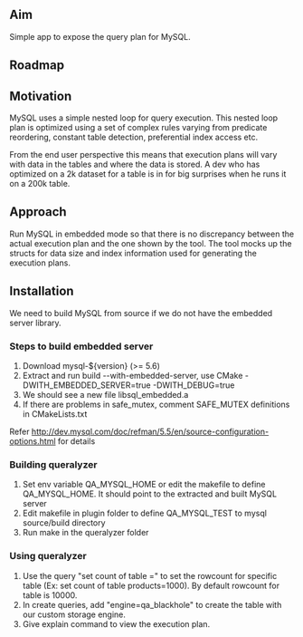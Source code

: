 ## Aim

Simple app to expose the query plan for MySQL.

## Roadmap
                   
## Motivation

MySQL uses a simple nested loop for query execution. 
This nested loop plan is optimized using a set of complex rules varying from 
predicate reordering, constant table detection, preferential index access etc.

From the end user perspective this means that execution plans will vary with data in the tables and where the data is stored.
A dev who has optimized on a 2k dataset for a table is in for big surprises when he runs it on a 200k table.

## Approach

Run MySQL in embedded mode so that there is no discrepancy between the actual execution plan and the one shown by the tool. 
The tool mocks up the structs for data size and index information used for generating the execution plans.

## Installation

We need to build MySQL from source if we do not have the embedded server library. 

### Steps to build embedded server

 1. Download mysql-${version} (>= 5.6)
 2. Extract and run build --with-embedded-server, use CMake -DWITH_EMBEDDED_SERVER=true -DWITH_DEBUG=true
 3. We should see a new file libsql_embedded.a
 4. If there are problems in safe_mutex, comment SAFE_MUTEX definitions in CMakeLists.txt

Refer http://dev.mysql.com/doc/refman/5.5/en/source-configuration-options.html for details

### Building queralyzer
 1. Set env variable QA_MYSQL_HOME or edit the makefile to define QA_MYSQL_HOME. It should point to the extracted and built MySQL server
 2. Edit makefile in plugin folder to define QA_MYSQL_TEST to mysql source/build directory
 3. Run make in the queralyzer folder

### Using queralyzer

 1. Use the query "set count of table <table>=<rowcount>" to set the rowcount for specific table (Ex: set count of table products=1000). By default rowcount for table is 10000.
 2. In create queries, add "engine=qa_blackhole" to create the table with our custom storage engine.
 3. Give explain command to view the execution plan.
